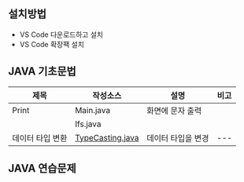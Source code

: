 ## 설치방법
- VS Code 다운로드하고 설치 
- VS Code 확장팩 설치 
## JAVA 기초문법 
| 제목 | 작성소스 | 설명 | 비고 |
| --- | --- | --- | --- |
| Print | Main.java | 화면에 문자 출력 |  |
| | Ifs.java |  |  |
| 데이터 타입 변환 | [TypeCasting.java](https://github.com/angelamyungjoosong/study_javas/blob/master/src/TypeCasting.java) | 데이터 타입을 변경 | --- |
## JAVA 연습문제
